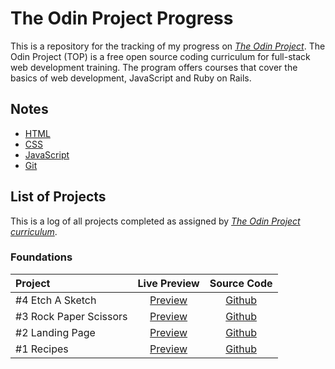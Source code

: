 # The Odin Project Progress

This is a repository for the tracking of my progress on [*The Odin Project*](https://www.theodinproject.com/dashboard). The Odin Project (TOP) is a free open source coding curriculum for full-stack web development training. The program offers courses that cover the basics of web development, JavaScript and Ruby on Rails.

## Notes

- [HTML](HTML/html.md)
- [CSS](CSS/css.md)
- [JavaScript](JavaScript/javascript.md)
- [Git](git.md)

## List of Projects

This is a log of all projects completed as assigned by [*The Odin Project curriculum*](https://www.theodinproject.com/dashboard).

### Foundations

| **Project** | **Live Preview** | **Source Code** |
| :------------ | :--------: | :---------: |
| #4 Etch A Sketch | [Preview](https://devvivan.github.io/odin-etch-a-sketch/) | [Github](https://github.com/DevVivan/odin-etch-a-sketch) |
| #3 Rock Paper Scissors | [Preview](https://devvivan.github.io/odin-rock-paper-scissors/) | [Github](https://github.com/DevVivan/odin-rock-paper-scissors) |
| #2 Landing Page | [Preview](https://devvivan.github.io/odin-landing-page/) | [Github](https://github.com/DevVivan/odin-landing-page) |
| #1 Recipes | [Preview](https://devvivan.github.io/odin-recipes/) | [Github](https://github.com/DevVivan/odin-recipes) |

